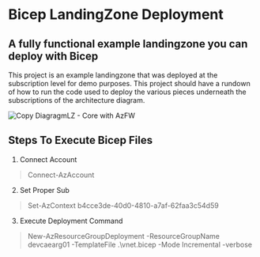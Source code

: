 # Bicep LandingZone Deployment

## A fully functional example landingzone you can deploy with Bicep

This project is an example landingzone that was deployed at the subscription level for demo purposes. This project should have a rundown of how to run the code used to deploy the various pieces underneath the subscriptions of the architecture diagram.

![Copy DiagragmLZ - Core with AzFW](https://user-images.githubusercontent.com/44417754/228346504-728069a8-bc86-42c9-a09f-23ce0e9734e9.jpeg)


## Steps To Execute Bicep Files

1. Connect Account
>Connect-AzAccount

2. Set Proper Sub
>Set-AzContext b4cce3de-40d0-4810-a7af-62faa3c54d59

3. Execute Deployment Command 
>New-AzResourceGroupDeployment -ResourceGroupName devcaearg01 -TemplateFile .\vnet.bicep -Mode Incremental -verbose